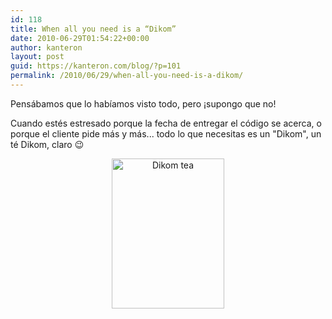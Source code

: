 ```yaml
---
id: 118
title: When all you need is a “Dikom”
date: 2010-06-29T01:54:22+00:00
author: kanteron
layout: post
guid: https://kanteron.com/blog/?p=101
permalink: /2010/06/29/when-all-you-need-is-a-dikom/
---
```

Pensábamos que lo habíamos visto todo, pero ¡supongo que no!

Cuando estés estresado porque la fecha de entregar el código se acerca, o porque el cliente pide más y más... todo lo que necesitas es un "Dikom", un té Dikom, claro 😉

<p style="text-align: center">
  <img src="https://farm5.static.flickr.com/4081/4744389936_e3c30457ce_m.jpg" alt="Dikom tea" width="180" height="240" />
</p>